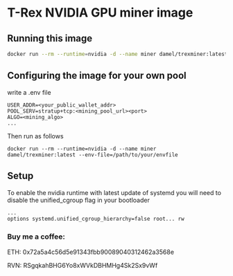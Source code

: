 # T-Rex NVIDIA GPU miner image

## Running this image
```sh
docker run --rm --runtime=nvidia -d --name miner damel/trexminer:latest
```

## Configuring the image for your own pool

write a .env file
```
USER_ADDR=<your_public_wallet_addr>
POOL_SERV=stratup+tcp:<mining_pool_url><port>
ALGO=<mining_algo>
...
```

Then run as follows

```
docker run --rm --runtime=nvidia -d --name miner damel/trexminer:latest --env-file=/path/to/your/envfile
```
## Setup
To enable the nvidia runtime with latest update of systemd you will need to disable the unified_cgroup flag in your bootloader
```sh
...
options systemd.unified_cgroup_hierarchy=false root... rw
```

### Buy me a coffee:

ETH: 0x72a5a4c56d5e91343fbb90089040312462a3568e

RVN: RSgqkahBHG6Yo8xWVkDBHMHg4Sk2Sx9vWf
